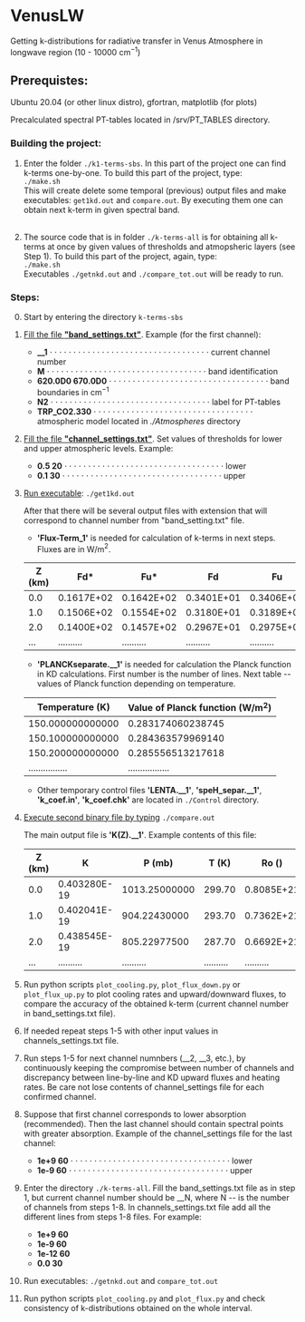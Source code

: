 # **VenusLW**

Getting k-distributions for radiative transfer in Venus Atmosphere in longwave region (10 - 10000 cm$^{-1}$)

## **Prerequistes:**

Ubuntu 20.04 (or other linux distro), gfortran, matplotlib (for plots)

Precalculated spectral PT-tables located in /srv/PT_TABLES  directory.

### **Building the project:**

1. Enter the folder `./k1-terms-sbs`. In this part of the project one can find k-terms one-by-one. To build this part of the project, type:</br> `./make.sh`
</br>This will create delete some temporal (previous) output files and make executables: `get1kd.out` and `compare.out`. By executing them one can obtain next k-term in given spectral band.</br></br>

2. The source code that is in folder `./k-terms-all` is for obtaining all k-terms at once by given values of thresholds and atmopsheric layers (see Step 1). To build this part of the project, again, type:</br> `./make.sh`
</br>Executables `./getnkd.out` and `./compare_tot.out` will be ready to run.

### **Steps:**

0. Start by entering the directory `k-terms-sbs`

1. <ins>Fill the file **"band_settings.txt"**</ins>. Example (for the first channel):

    - **__1**  &sdot; &sdot; &sdot; &sdot; &sdot; &sdot; &sdot; &sdot; &sdot; &sdot; &sdot; &sdot; &sdot; &sdot; &sdot; &sdot; &sdot; &sdot; &sdot; &sdot; &sdot; &sdot; &sdot; &sdot; &sdot; &sdot; &sdot; &sdot; &sdot; &sdot; &sdot; &sdot; &sdot; &sdot;  current channel number
    - **M** &sdot; &sdot; &sdot; &sdot; &sdot; &sdot; &sdot; &sdot; &sdot; &sdot; &sdot; &sdot; &sdot; &sdot; &sdot; &sdot; &sdot; &sdot; &sdot; &sdot; &sdot; &sdot; &sdot; &sdot; &sdot; &sdot; &sdot; &sdot; &sdot; &sdot; &sdot; &sdot; &sdot; &sdot; band identification
    - **620.0D0 670.0D0** &sdot; &sdot; &sdot; &sdot; &sdot; &sdot; &sdot; &sdot; &sdot; &sdot; &sdot; &sdot; &sdot; &sdot; &sdot; &sdot; &sdot; &sdot; &sdot; &sdot; &sdot; &sdot; &sdot; &sdot; &sdot; &sdot; &sdot; &sdot; &sdot; &sdot; &sdot; &sdot; &sdot; &sdot; band boundaries in cm$^{-1}$
    - **N2** &sdot; &sdot; &sdot; &sdot; &sdot; &sdot; &sdot; &sdot; &sdot; &sdot; &sdot; &sdot; &sdot; &sdot; &sdot; &sdot; &sdot; &sdot; &sdot; &sdot; &sdot; &sdot; &sdot; &sdot; &sdot; &sdot; &sdot; &sdot; &sdot; &sdot; &sdot; &sdot; &sdot; &sdot; label for PT-tables
    - **TRP_CO2.330** &sdot; &sdot; &sdot; &sdot; &sdot; &sdot; &sdot; &sdot; &sdot; &sdot; &sdot; &sdot; &sdot; &sdot; &sdot; &sdot; &sdot; &sdot; &sdot; &sdot; &sdot; &sdot; &sdot; &sdot; &sdot; &sdot; &sdot; &sdot; &sdot; &sdot; &sdot; &sdot; &sdot; &sdot; atmospheric model located in *./Atmospheres* directory

2. <ins>Fill the file **"channel_settings.txt"**</ins>. Set values of thresholds for lower and upper atmospheric levels. Example:

    - **0.5 20** &sdot; &sdot; &sdot; &sdot; &sdot; &sdot; &sdot; &sdot; &sdot; &sdot; &sdot; &sdot; &sdot; &sdot; &sdot; &sdot; &sdot; &sdot; &sdot; &sdot; &sdot; &sdot; &sdot; &sdot; &sdot; &sdot; &sdot; &sdot; &sdot; &sdot; &sdot; &sdot; &sdot; &sdot;                  lower
    - **0.1 30** &sdot; &sdot; &sdot; &sdot; &sdot; &sdot; &sdot; &sdot; &sdot; &sdot; &sdot; &sdot; &sdot; &sdot; &sdot; &sdot; &sdot; &sdot; &sdot; &sdot; &sdot; &sdot; &sdot; &sdot; &sdot; &sdot; &sdot; &sdot; &sdot; &sdot; &sdot; &sdot; &sdot; &sdot;                 upper

3. <ins>Run executable</ins>: `./get1kd.out`

    After that there will be several output files with extension that will correspond to channel number from "band_setting.txt" file.

    - **'Flux-Term_1'** is needed for calculation of k-terms in next steps. Fluxes are in W/m$^{2}$.

    | Z (km) | Fd* | Fu* | Fd | Fu |
    | ------ | -- | -- | -- | -- |  
    | 0.0 | 0.1617E+02 | 0.1642E+02 | 0.3401E+01 | 0.3406E+01 |
    | 1.0 | 0.1506E+02 | 0.1554E+02 | 0.3180E+01 | 0.3189E+01 |
    | 2.0 | 0.1400E+02 | 0.1457E+02 | 0.2967E+01 | 0.2975E+01 |
    | ... | .......... | .......... | .......... | .......... |

    - **'PLANCKseparate.__1'** is needed for calculation the Planck function in KD calculations. First number is the number of lines. Next table -- values of Planck function depending on temperature.

    | Temperature (K) | Value of Planck function (W/m$^{2}$) |
    | --- | --- |
    | 150.000000000000 | 0.283174060238745 | 
    | 150.100000000000| 0.284363579969140 |
    | 150.200000000000 | 0.285556513217618|
    | ................ | .................|

    - Other temporary control files **'LENTA.__1'**, **'speH_separ.__1'**, **'k_coef.in'**, **'k_coef.chk'** are located in `./Control` directory.

4. <ins>Execute second binary file by typing</ins> `./compare.out`

    The main output file is **'K(Z).__1'**. Example contents of this file:

    | Z (km) | K | P (mb) | T (K) | Ro () |
    | ------ | -- | -- | -- | -- |  
    | 0.0 | 0.403280E-19  | 1013.25000000 | 299.70 | 0.8085E+21 |
    | 1.0 | 0.402041E-19  | 904.22430000 | 293.70 | 0.7362E+21 |
    | 2.0 | 0.438545E-19 | 805.22977500 | 287.70 | 0.6692E+21 |
    | ... | .......... | .......... | .......... | .......... |
5. Run python scripts `plot_cooling.py`, `plot_flux_down.py` or `plot_flux_up.py` to plot cooling rates and upward/downward fluxes, to compare the accuracy of the obtained k-term (current channel number in band_settings.txt file).

6. If needed repeat steps 1-5 with other input values in channels_settings.txt file.

7. Run steps 1-5 for next channel numnbers (__2, __3, etc.), by continuously keeping the compromise between number of channels and discrepancy between line-by-line and KD upward fluxes and heating rates. Be care not lose contents of channel_settings file for each confirmed channel. 

8. Suppose that first channel corresponds to lower absorption (recommended). Then the last channel should contain spectral points with greater absorption. Example of the channel_settings file for the last channel:

   - **1e+9 60** &sdot; &sdot; &sdot; &sdot; &sdot; &sdot; &sdot; &sdot; &sdot; &sdot; &sdot; &sdot; &sdot; &sdot; &sdot; &sdot; &sdot; &sdot; &sdot; &sdot; &sdot; &sdot; &sdot; &sdot; &sdot; &sdot; &sdot; &sdot; &sdot; &sdot; &sdot; &sdot; &sdot; &sdot;                  lower
   - **1e-9 60** &sdot; &sdot; &sdot; &sdot; &sdot; &sdot; &sdot; &sdot; &sdot; &sdot; &sdot; &sdot; &sdot; &sdot; &sdot; &sdot; &sdot; &sdot; &sdot; &sdot; &sdot; &sdot; &sdot; &sdot; &sdot; &sdot; &sdot; &sdot; &sdot; &sdot; &sdot; &sdot; &sdot; &sdot;                 upper

9. Enter the directory `./k-terms-all`. Fill the band_settings.txt file as in step 1, but current channel number should be __N, where N -- is the number of channels from steps 1-8. In channels_settings.txt file add all the different lines from steps 1-8 files. For example:

    - **1e+9 60**
    - **1e-9 60**
    - **1e-12 60**
    - **0.0 30**

10. Run executables: `./getnkd.out` and `compare_tot.out`

11. Run python scripts `plot_cooling.py` and `plot_flux.py` and check consistency of k-distributions obtained on the whole interval.